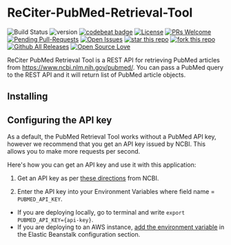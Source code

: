 # ReCiter-PubMed-Retrieval-Tool

![Build Status](https://codebuild.us-east-1.amazonaws.com/badges?uuid=eyJlbmNyeXB0ZWREYXRhIjoiV0w5MExveXNpdzBrL1hRMDlmYjhLNjRFek1NdTVxMk9BOWZEcDdxVENuZXNQS0FGdlZxY3h3Smd1b3ArTVhNTzUvK1pXVlI3N1JkdmRXNiswc1VPcHNjPSIsIml2UGFyYW1ldGVyU3BlYyI6IllneSs4bG9NNmMyeEtWOTkiLCJtYXRlcmlhbFNldFNlcmlhbCI6MX0%3D&branch=master)
![version](https://img.shields.io/badge/version-1.0-blue.svg?maxAge=2592000)
[![codebeat badge](https://codebeat.co/badges/26e88904-3263-47f3-a246-7c65979cca46)](https://codebeat.co/projects/github-com-wcmc-its-reciter-pubmed-retrieval-tool-master)
[![License](https://img.shields.io/badge/License-Apache%202.0-blue.svg)](https://opensource.org/licenses/Apache-2.0)
[![PRs Welcome](https://img.shields.io/badge/PRs-welcome-brightgreen.svg?style=flat-square)](http://makeapullrequest.com)
[![Pending Pull-Requests](http://githubbadges.herokuapp.com/wcmc-its/ReCiter-PubMed-Retrieval-Tool/pulls.svg?style=flat)](https://github.com/wcmc-its/ReCiter-PubMed-Retrieval-Tool/pulls)
[![Open Issues](http://githubbadges.herokuapp.com/wcmc-its/ReCiter-PubMed-Retrieval-Tool/issues.svg?style=flat)](https://github.com/wcmc-its/ReCiter-PubMed-Retrieval-Tool/issues)
[![star this repo](http://githubbadges.com/star.svg?user=wcmc-its&repo=ReCiter-PubMed-Retrieval-Tool&style=flat)](https://github.com/wcmc-its/ReCiter-PubMed-Retrieval-Tool)
[![fork this repo](http://githubbadges.com/fork.svg?user=wcmc-its&repo=ReCiter-PubMed-Retrieval-Tool&style=flat)](https://github.com/wcmc-its/ReCiter-PubMed-Retrieval-Tool/fork)
[![Github All Releases](https://img.shields.io/github/downloads/wcmc-its/ReCiter-PubMed-Retrieval-Tool/total.svg)]()
[![Open Source Love](https://badges.frapsoft.com/os/v3/open-source.svg?v=102)](https://github.com/wcmc-its/ReCiter-PubMed-Retrieval-Tool/) 

ReCiter PubMed Retrieval Tool is a REST API for retrieving PubMed articles from https://www.ncbi.nlm.nih.gov/pubmed/. You can pass a PubMed query to the REST API and it will return list of PubMed article objects.

## Installing


## Configuring the API key

As a default, the PubMed Retrieval Tool works without a PubMed API key, however we recommend that you get an API key issued by NCBI. This allows you to make more requests per second.

Here's how you can get an API key and use it with this application:

1. Get an API key as per [these directions](https://ncbiinsights.ncbi.nlm.nih.gov/2017/11/02/new-api-keys-for-the-e-utilities/) from NCBI.

2. Enter the API key into your Environment Variables where field name = `PUBMED_API_KEY`.
- If you are deploying locally, go to terminal and write `export PUBMED_API_KEY={api-key}`. 
- If you are deploying to an AWS instance, [add the environment variable](https://docs.aws.amazon.com/elasticbeanstalk/latest/dg/environments-cfg-softwaresettings.html#environments-cfg-softwaresettings-console) in the Elastic Beanstalk configuration section.




